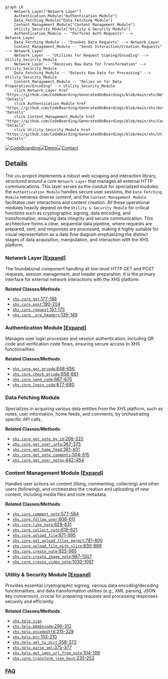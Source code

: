 ```mermaid
graph LR
    Network_Layer["Network Layer"]
    Authentication_Module["Authentication Module"]
    Data_Fetching_Module["Data Fetching Module"]
    Content_Management_Module["Content Management Module"]
    Utility_Security_Module["Utility & Security Module"]
    Authentication_Module -- "Performs Auth Requests" --> Network_Layer
    Data_Fetching_Module -- "Invokes Data Requests" --> Network_Layer
    Content_Management_Module -- "Sends Interaction/Creation Requests" --> Network_Layer
    Network_Layer -- "Utilizes for Request Signing/Encoding" --> Utility_Security_Module
    Network_Layer -- "Receives Raw Data for Transformation" --> Utility_Security_Module
    Data_Fetching_Module -- "Outputs Raw Data for Processing" --> Utility_Security_Module
    Content_Management_Module -- "Relies on for Data Preparation/Encoding" --> Utility_Security_Module
    click Network_Layer href "https://github.com/CodeBoarding/GeneratedOnBoardings/blob/main/xhs/Network_Layer.md" "Details"
    click Authentication_Module href "https://github.com/CodeBoarding/GeneratedOnBoardings/blob/main/xhs/Authentication_Module.md" "Details"
    click Content_Management_Module href "https://github.com/CodeBoarding/GeneratedOnBoardings/blob/main/xhs/Content_Management_Module.md" "Details"
    click Utility_Security_Module href "https://github.com/CodeBoarding/GeneratedOnBoardings/blob/main/xhs/Utility_Security_Module.md" "Details"
```

[![CodeBoarding](https://img.shields.io/badge/Generated%20by-CodeBoarding-9cf?style=flat-square)](https://github.com/CodeBoarding/GeneratedOnBoardings)[![Demo](https://img.shields.io/badge/Try%20our-Demo-blue?style=flat-square)](https://www.codeboarding.org/demo)[![Contact](https://img.shields.io/badge/Contact%20us%20-%20contact@codeboarding.org-lightgrey?style=flat-square)](mailto:contact@codeboarding.org)

## Details

The `xhs` project implements a robust web scraping and interaction library, structured around a core `Network Layer` that manages all external HTTP communications. This layer serves as the conduit for specialized modules: the `Authentication Module` handles secure user sessions, the `Data Fetching Module` retrieves diverse content, and the `Content Management Module` facilitates user interactions and content creation. All these operational modules heavily depend on the `Utility & Security Module` for critical functions such as cryptographic signing, data encoding, and transformation, ensuring data integrity and secure communication. This architecture forms a clear, sequential data pipeline, where requests are prepared, sent, and responses are processed, making it highly suitable for visual representation as a data flow diagram emphasizing the distinct stages of data acquisition, manipulation, and interaction with the XHS platform.

### Network Layer [[Expand]](./Network_Layer.md)
The foundational component handling all low-level HTTP GET and POST requests, session management, and header preparation. It is the primary interface for external network interactions with the XHS platform.


**Related Classes/Methods**:

- <a href="https://github.com/ReaJason/xhs/blob/master/xhs/core.py#L177-L188" target="_blank" rel="noopener noreferrer">`xhs.core.get`:177-188</a>
- <a href="https://github.com/ReaJason/xhs/blob/master/xhs/core.py#L190-L204" target="_blank" rel="noopener noreferrer">`xhs.core.post`:190-204</a>
- <a href="https://github.com/ReaJason/xhs/blob/master/xhs/core.py#L151-L175" target="_blank" rel="noopener noreferrer">`xhs.core.request`:151-175</a>
- <a href="https://github.com/ReaJason/xhs/blob/master/xhs/core.py#L135-L149" target="_blank" rel="noopener noreferrer">`xhs.core._pre_headers`:135-149</a>


### Authentication Module [[Expand]](./Authentication_Module.md)
Manages user login processes and session authentication, including QR code and verification code flows, ensuring secure access to XHS functionalities.


**Related Classes/Methods**:

- <a href="https://github.com/ReaJason/xhs/blob/master/xhs/core.py#L648-L656" target="_blank" rel="noopener noreferrer">`xhs.core.get_qrcode`:648-656</a>
- <a href="https://github.com/ReaJason/xhs/blob/master/xhs/core.py#L658-L661" target="_blank" rel="noopener noreferrer">`xhs.core.check_qrcode`:658-661</a>
- <a href="https://github.com/ReaJason/xhs/blob/master/xhs/core.py#L667-L670" target="_blank" rel="noopener noreferrer">`xhs.core.send_code`:667-670</a>
- <a href="https://github.com/ReaJason/xhs/blob/master/xhs/core.py#L677-L680" target="_blank" rel="noopener noreferrer">`xhs.core.login_code`:677-680</a>


### Data Fetching Module
Specializes in acquiring various data entities from the XHS platform, such as notes, user information, home feeds, and comments, by orchestrating specific API calls.


**Related Classes/Methods**:

- <a href="https://github.com/ReaJason/xhs/blob/master/xhs/core.py#L206-L222" target="_blank" rel="noopener noreferrer">`xhs.core.get_note_by_id`:206-222</a>
- <a href="https://github.com/ReaJason/xhs/blob/master/xhs/core.py#L367-L375" target="_blank" rel="noopener noreferrer">`xhs.core.get_user_info`:367-375</a>
- <a href="https://github.com/ReaJason/xhs/blob/master/xhs/core.py#L381-L401" target="_blank" rel="noopener noreferrer">`xhs.core.get_home_feed`:381-401</a>
- <a href="https://github.com/ReaJason/xhs/blob/master/xhs/core.py#L504-L515" target="_blank" rel="noopener noreferrer">`xhs.core.get_note_comments`:504-515</a>
- <a href="https://github.com/ReaJason/xhs/blob/master/xhs/core.py#L442-L454" target="_blank" rel="noopener noreferrer">`xhs.core.get_user_notes`:442-454</a>


### Content Management Module [[Expand]](./Content_Management_Module.md)
Handles user actions on content (liking, commenting, collecting) and other users (following), and orchestrates the creation and uploading of new content, including media files and note metadata.


**Related Classes/Methods**:

- <a href="https://github.com/ReaJason/xhs/blob/master/xhs/core.py#L577-L584" target="_blank" rel="noopener noreferrer">`xhs.core.comment_note`:577-584</a>
- <a href="https://github.com/ReaJason/xhs/blob/master/xhs/core.py#L608-L611" target="_blank" rel="noopener noreferrer">`xhs.core.follow_user`:608-611</a>
- <a href="https://github.com/ReaJason/xhs/blob/master/xhs/core.py#L628-L631" target="_blank" rel="noopener noreferrer">`xhs.core.like_note`:628-631</a>
- <a href="https://github.com/ReaJason/xhs/blob/master/xhs/core.py#L618-L621" target="_blank" rel="noopener noreferrer">`xhs.core.collect_note`:618-621</a>
- <a href="https://github.com/ReaJason/xhs/blob/master/xhs/core.py#L871-L895" target="_blank" rel="noopener noreferrer">`xhs.core.upload_file`:871-895</a>
- <a href="https://github.com/ReaJason/xhs/blob/master/xhs/core.py#L781-L800" target="_blank" rel="noopener noreferrer">`xhs.core.get_upload_files_permit`:781-800</a>
- <a href="https://github.com/ReaJason/xhs/blob/master/xhs/core.py#L830-L869" target="_blank" rel="noopener noreferrer">`xhs.core.upload_file_with_slice`:830-869</a>
- <a href="https://github.com/ReaJason/xhs/blob/master/xhs/core.py#L925-L965" target="_blank" rel="noopener noreferrer">`xhs.core.create_note`:925-965</a>
- <a href="https://github.com/ReaJason/xhs/blob/master/xhs/core.py#L967-L1007" target="_blank" rel="noopener noreferrer">`xhs.core.create_image_note`:967-1007</a>
- <a href="https://github.com/ReaJason/xhs/blob/master/xhs/core.py#L1030-L1097" target="_blank" rel="noopener noreferrer">`xhs.core.create_video_note`:1030-1097</a>


### Utility & Security Module [[Expand]](./Utility_Security_Module.md)
Provides essential cryptographic signing, various data encoding/decoding functionalities, and data transformation utilities (e.g., XML parsing, JSON key conversion), crucial for preparing requests and processing responses securely and efficiently.


**Related Classes/Methods**:

- <a href="https://github.com/ReaJason/xhs/blob/master/xhs/help.py" target="_blank" rel="noopener noreferrer">`xhs.help.sign`</a>
- <a href="https://github.com/ReaJason/xhs/blob/master/xhs/help.py#L296-L312" target="_blank" rel="noopener noreferrer">`xhs.help.b64Encode`:296-312</a>
- <a href="https://github.com/ReaJason/xhs/blob/master/xhs/help.py#L315-L329" target="_blank" rel="noopener noreferrer">`xhs.help.encodeUtf8`:315-329</a>
- <a href="https://github.com/ReaJason/xhs/blob/master/xhs/help.py#L155-L210" target="_blank" rel="noopener noreferrer">`xhs.help.mrc`:155-210</a>
- <a href="https://github.com/ReaJason/xhs/blob/master/xhs/help.py#L358-L372" target="_blank" rel="noopener noreferrer">`xhs.help.xml_to_dict`:358-372</a>
- <a href="https://github.com/ReaJason/xhs/blob/master/xhs/help.py#L375-L377" target="_blank" rel="noopener noreferrer">`xhs.help.parse_xml`:375-377</a>
- <a href="https://github.com/ReaJason/xhs/blob/master/xhs/help.py#L104-L109" target="_blank" rel="noopener noreferrer">`xhs.help.get_imgs_url_from_note`:104-109</a>
- <a href="https://github.com/ReaJason/xhs/blob/master/xhs/core.py#L235-L253" target="_blank" rel="noopener noreferrer">`xhs.core.transform_json_keys`:235-253</a>




### [FAQ](https://github.com/CodeBoarding/GeneratedOnBoardings/tree/main?tab=readme-ov-file#faq)